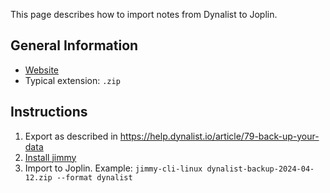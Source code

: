 This page describes how to import notes from Dynalist to Joplin.

## General Information

- [Website](https://dynalist.io/)
- Typical extension: `.zip`

## Instructions

1. Export as described in <https://help.dynalist.io/article/79-back-up-your-data>
2. [Install jimmy](../index.md#Installation)
3. Import to Joplin. Example: `jimmy-cli-linux dynalist-backup-2024-04-12.zip --format dynalist`
